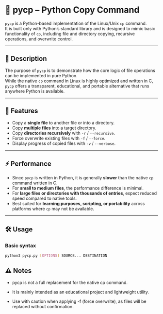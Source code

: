 # 📂 pycp – Python Copy Command

`pycp` is a Python-based implementation of the Linux/Unix `cp` command.  
It is built only with Python’s standard library and is designed to mimic basic functionality of `cp`, including file and directory copying, recursive operations, and overwrite control.

---

## 📝 Description
The purpose of `pycp` is to demonstrate how the core logic of file operations can be implemented in pure Python.  
While the native `cp` command in Linux is highly optimized and written in C, `pycp` offers a transparent, educational, and portable alternative that runs anywhere Python is available.

---

## 🚀 Features
- Copy a **single file** to another file or into a directory.
- Copy **multiple files** into a target directory.
- Copy **directories recursively** with `-r` / `--recursive`.
- Force overwrite existing files with `-f` / `--force`.
- Display progress of copied files with `-v` / `--verbose`.

---

## ⚡ Performance
- Since `pycp` is written in Python, it is generally **slower** than the native `cp` command written in C.
- For **small to medium files**, the performance difference is minimal.
- For **large files or directories with thousands of entries**, expect reduced speed compared to native tools.
- Best suited for **learning purposes, scripting, or portability** across platforms where `cp` may not be available.

---

## 🛠 Usage

### Basic syntax
```bash
python3 pycp.py [OPTIONS] SOURCE... DESTINATION
```

## ⚠️ Notes

- pycp is not a full replacement for the native cp command.

- It is mainly intended as an educational project and lightweight utility.

- Use with caution when applying -f (force overwrite), as files will be replaced without confirmation.
